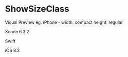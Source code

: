 # ShowSizeClass

Visual Preview eg. iPhone - width: compact height: regular

Xcode 6.3.2 

Swift

iOS 8.3

